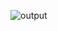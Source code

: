 ![output](https://github.com/nate-fidalgo/scripts/assets/71114853/0ca6eb31-16fc-43cc-a163-e6fd93d7ba4e)
